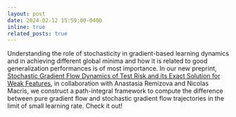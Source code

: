 ```yaml
---
layout: post
date: 2024-02-12 15:59:00-0400
inline: true
related_posts: true
---
```


Understanding the role of stochasticity in gradient-based learning dynamics and in achieving different global minima and how it is related to good generalization performances is of most importance. In our new preprint, [Stochastic Gradient Flow Dynamics of Test Risk and its Exact Solution for Weak Features](https://arxiv.org/abs/2402.07626), in collaboration with Anastasia Remizova and Nicolas Macris, we construct a path-integral framework to compute the difference between pure gradient flow and stochastic gradient flow trajectories in the limit of small learning rate. Check it out!